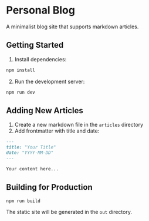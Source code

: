 # Personal Blog

A minimalist blog site that supports markdown articles.

## Getting Started

1. Install dependencies:
```bash
npm install
```

2. Run the development server:
```bash
npm run dev
```

## Adding New Articles

1. Create a new markdown file in the `articles` directory
2. Add frontmatter with title and date:
```markdown
---
title: "Your Title"
date: "YYYY-MM-DD"
---

Your content here...
```

## Building for Production

```bash
npm run build
```

The static site will be generated in the `out` directory. 